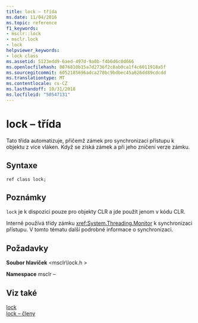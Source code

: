 ```yaml
---
title: lock – třída
ms.date: 11/04/2016
ms.topic: reference
f1_keywords:
- msclr::lock
- msclr.lock
- lock
helpviewer_keywords:
- lock class
ms.assetid: 5123edd9-6aed-497d-9a0b-f4b6d6c0d666
ms.openlocfilehash: 8876810b15a7d2736f2c8ab0ca1f4c6011918a5f
ms.sourcegitcommit: 6052185696adca270bc9bdbec45a626dd89cdcdd
ms.translationtype: MT
ms.contentlocale: cs-CZ
ms.lasthandoff: 10/31/2018
ms.locfileid: "50547131"
---
```

# <a name="lock-class"></a>lock – třída

Tato třída automatizuje, přičemž zámek pro synchronizaci přístupu k objektu z více vláken.  Když se získá zámek a při jeho zničení verze zámku.

## <a name="syntax"></a>Syntaxe

```
ref class lock;
```

## <a name="remarks"></a>Poznámky

`lock` je k dispozici pouze pro objekty CLR a jde použít jenom v kódu CLR.

Interně používá třídy zámku <xref:System.Threading.Monitor> k synchronizaci přístupu. V tomto tématu další podrobné informace o synchronizaci.

## <a name="requirements"></a>Požadavky

**Soubor hlaviček** \<msclr\lock.h >

**Namespace** msclr –

## <a name="see-also"></a>Viz také

[lock](../dotnet/lock.md)<br/>
[lock – členy](../dotnet/lock-members.md)